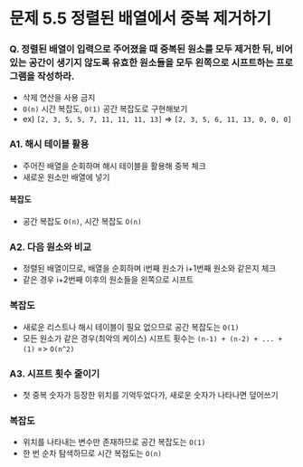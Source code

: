 # 문제 5.5 정렬된 배열에서 중복 제거하기
### Q. 정렬된 배열이 입력으로 주어졌을 때 중복된 원소를 모두 제거한 뒤, 비어 있는 공간이 생기지 않도록 유효한 원소들을 모두 왼쪽으로 시프트하는 프로그램을 작성하라.
* 삭제 연산을 사용 금지
* `O(n)` 시간 복잡도, `O(1)` 공간 복잡도로 구현해보기
* ex) `[2, 3, 5, 5, 7, 11, 11, 11, 13]` => `[2, 3, 5, 6, 11, 13, 0, 0, 0]`

### A1. 해시 테이블 활용
* 주어진 배열을 순회하며 해시 테이블을 활용해 중복 체크
* 새로운 원소만 배열에 넣기

#### 복잡도
* 공간 복잡도 `O(n)`, 시간 복잡도 `O(n)`

### A2. 다음 원소와 비교
* 정렬된 배열이므로, 배열을 순회하며 i번째 원소가 i+1번째 원소와 같은지 체크
* 같은 경우 i+2번째 이후의 원소들을 왼쪽으로 시프트

### 복잡도
* 새로운 리스트나 해시 테이블이 필요 없으므로 공간 복잡도는 `O(1)`
* 모든 원소가 같은 경우(최악의 케이스) 시프트 횟수는 `(n-1) + (n-2) + ... + (1)` => `O(n^2)`

### A3. 시프트 횟수 줄이기
* 첫 중복 숫자가 등장한 위치를 기억두었다가, 새로운 숫자가 나타나면 덮어쓰기

### 복잡도
* 위치를 나타내는 변수만 존재하므로 공간 복잡도는 `O(1)`
* 한 번 순차 탐색하므로 시간 복접도는 `O(n)`

